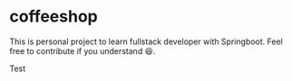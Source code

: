 # coffeeshop

This is personal project to learn fullstack developer with Springboot. Feel free to contribute if you
understand :laughing:.

Test
